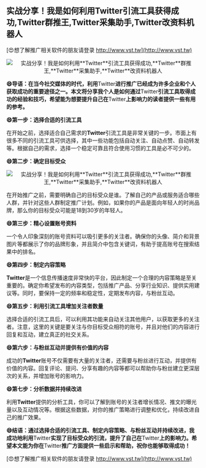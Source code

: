 ## **实战分享！我是如何利用**Twitter**引流工具获得成功,**Twitter**群推王,**Twitter**采集助手,**Twitter**改资料机器人**

[😍想了解推广相关软件的朋友请登录 http://www.vst.tw](http://www.vst.tw)

 <center><img src="https://vst.tw/MP4/tuiguang/png/7.png" alt="实战分享！我是如何利用**Twitter**引流工具获得成功,**Twitter**群推王,**Twitter**采集助手,**Twitter**改资料机器人"></center>

**😄导语：在当今社交媒体的时代，利用**Twitter**进行推广已经成为许多企业和个人获取成功的重要途径之一。本文将分享我个人是如何通过**Twitter**引流工具取得成功的经验和技巧，希望能为想要提升自己在**Twitter**上影响力的读者提供一些有用的参考。**

**😄第一步：选择合适的引流工具**

在开始之前，选择适合自己需求的**Twitter**引流工具是非常关键的一步。市面上有很多不同的引流工具可供选择，其中一些功能包括自动关注、自动点赞、自动转发等。根据自己的需求，选择一个稳定可靠且符合使用习惯的工具是必不可少的。

**😄第二步：确定目标受众**

 <center><img src="https://vst.tw/MP4/tuiguang/png/1.png" alt="实战分享！我是如何利用**Twitter**引流工具获得成功,**Twitter**群推王,**Twitter**采集助手,**Twitter**改资料机器人"></center>

在开始推广之前，需要明确自己的目标受众是谁。了解自己的产品或服务适合哪些人群，并针对这些人群制定推广计划。例如，如果你的产品是面向年轻人的时尚品牌，那么你的目标受众可能是18到30岁的年轻人。

**😄第三步：精心设置账号资料**

一个令人印象深刻的账号资料可以吸引更多的关注者。确保你的头像、简介和背景图片等都展示了你的品牌形象，并且简介中包含关键词，有助于提高账号在搜索结果中的排名。

**😄第四步：制定内容策略**

**Twitter**是一个信息传播速度非常快的平台，因此制定一个合理的内容策略是至关重要的。确定你希望发布的内容类型，包括推广产品、分享行业知识、提供实用建议等。同时，要保持一定的频率和稳定性，定期发布内容，与粉丝互动。

**😄第五步：利用引流工具增加关注者数量**

选择合适的引流工具后，可以利用其功能来自动关注其他用户，以获取更多的关注者。注意，这里的关键是要关注与你目标受众相符的账号，并且对他们的内容进行回复和互动，建立真正的社交关系。

**😄第六步：与粉丝互动并提供有价值的内容**

成功的**Twitter**账号不仅需要有大量的关注者，还需要与粉丝进行互动，并提供有价值的内容。回复评论、提问、分享有趣的内容等都可以帮助你与粉丝建立更深层次的关系，并增加账号的影响力。

**😄第七步：分析数据并持续改进**

利用**Twitter**提供的分析工具，你可以了解到账号的关注者增长情况、推文的曝光量以及互动情况等。根据这些数据，对你的推广策略进行调整和优化，持续改进自己的推广效果。

**😄结语：通过选择合适的引流工具、制定内容策略、与粉丝互动并持续改进，我成功地利用**Twitter**实现了目标受众的引流，提升了自己在**Twitter**上的影响力。希望本文能为你在**Twitter**推广方面提供一些启示和帮助，祝你也能够取得成功！**

[😍想了解推广相关软件的朋友请登录 http://www.vst.tw](http://www.vst.tw)



